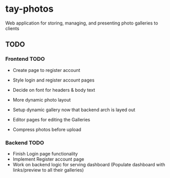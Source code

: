 # tay-photos
Web application for storing, managing, and presenting photo galleries to clients

## TODO

### Frontend TODO
- Create page to register account
- Style login and register account pages

- Decide on font for headers & body text
- More dynamic photo layout
- Setup dynamic gallery now that backend arch is layed out
- Editor pages for editing the Galleries  
- Compress photos before upload

### Backend TODO
- Finish Login page functionality
- Implement Register account page
- Work on backend logic for serving dashboard (Populate dashboard with links/preview to all their galleries)